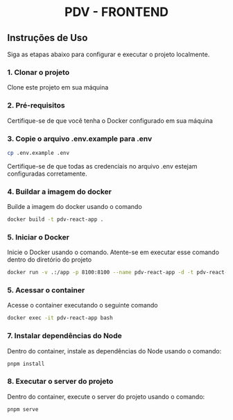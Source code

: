 <h1 align="center">PDV - FRONTEND</h1>

## Instruções de Uso

Siga as etapas abaixo para configurar e executar o projeto localmente.

### 1. Clonar o projeto

Clone este projeto em sua máquina

### 2. Pré-requisitos

Certifique-se de que você tenha o Docker configurado em sua máquina

### 3. Copie o arquivo .env.example para .env

```bash
cp .env.example .env
```
Certifique-se de que todas as credenciais no arquivo .env estejam configuradas corretamente.

### 4. Buildar a imagem do docker

Builde a imagem do docker usando o comando

```bash
docker build -t pdv-react-app .
```

### 5. Iniciar o Docker

Inicie o Docker usando o comando. Atente-se em executar esse comando dentro do diretório do projeto

```bash
docker run -v .:/app -p 8100:8100 --name pdv-react-app -d -t pdv-react-app
```

### 5. Acessar o container

Acesse o container executando o seguinte comando

```bash
docker exec -it pdv-react-app bash
```

### 7. Instalar dependências do Node

Dentro do container, instale as dependências do Node usando o comando:

```bash
pnpm install
```

### 8. Executar o server do projeto

Dentro do container, execute o server do projeto usando o comando:

```bash
pnpm serve
```

